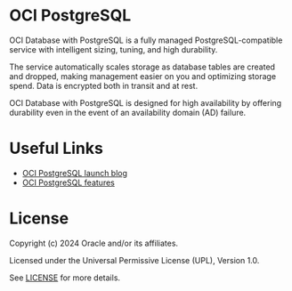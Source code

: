 # OCI PostgreSQL 

OCI Database with PostgreSQL is a fully managed PostgreSQL-compatible service with intelligent sizing, tuning, and high durability.

The service automatically scales storage as database tables are created and dropped, making management easier on you and optimizing storage spend. 
Data is encrypted both in transit and at rest. 

OCI Database with PostgreSQL is designed for high availability by offering durability even in the event of an availability domain (AD) failure.


# Useful Links

- [OCI PostgreSQL launch blog](https://blogs.oracle.com/cloud-infrastructure/post/oci-database-postgres)
- [OCI PostgreSQL features](https://blogs.oracle.com/cloud-infrastructure/post/first-principles-optimizing-postgresql-for-the-cloud)


# License

Copyright (c) 2024 Oracle and/or its affiliates.

Licensed under the Universal Permissive License (UPL), Version 1.0.

See [LICENSE](https://github.com/oracle-devrel/technology-engineering/blob/main/LICENSE) for more details.
